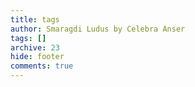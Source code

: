 ```yaml
---
title: tags
author: Smaragdi Ludus by Celebra Anser
tags: []
archive: 23
hide: footer
comments: true
---
```

